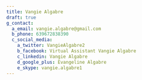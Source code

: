 ```yaml
---
title: Vangie Algabre
draft: true
g_contact:
  a_email: vangie.algabre@gmail.com
  b_phone: 639672838390
  c_social_media:
    a_twitter: VangieAlgabre2
    b_facebook: Virtual Assistant Vangie Algabre
    c_linkedin: Vangie Algabre
    d_google_plus: Evangeline Algabre
    e_skype: vangie.algabre1
---
```


